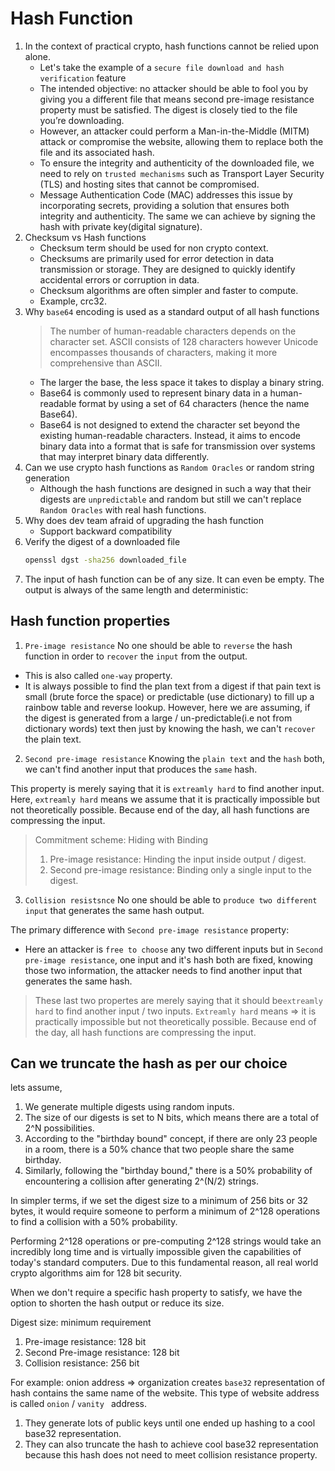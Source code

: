 # Hash Function

1. In the context of practical crypto, hash functions cannot be relied upon alone.
    - Let's take the example of a `secure file download and hash verification` feature
    - The intended objective: no attacker should be able to fool you by giving you a different file that means second pre-image resistance property must be satisfied. The digest is closely tied to the file you’re downloading.
    - However, an attacker could perform a Man-in-the-Middle (MITM) attack or compromise the website, allowing them to replace both the file and its associated hash.
    - To ensure the integrity and authenticity of the downloaded file, we need to rely on `trusted mechanisms` such as Transport Layer Security (TLS) and hosting sites that cannot be compromised.
    - Message Authentication Code (MAC) addresses this issue by incorporating secrets, providing a solution that ensures both integrity and authenticity. The same we can achieve by signing the hash with private key(digital signature).
2. Checksum vs Hash functions
    - Checksum term should be used for non crypto context.
    - Checksums are primarily used for error detection in data transmission or storage. They are designed to quickly identify accidental errors or corruption in data.
    - Checksum algorithms are often simpler and faster to compute. 
    - Example, crc32.
3. Why `base64` encoding is used as a standard output of all hash functions
    > The number of human-readable characters depends on the character set. ASCII consists of 128 characters however Unicode encompasses thousands of characters, making it more comprehensive than ASCII.
    - The larger the base, the less space it takes to display a binary string. 
    - Base64 is commonly used to represent binary data in a human-readable format by using a set of 64 characters (hence the name Base64).
    - Base64 is not designed to extend the character set beyond the existing human-readable characters. Instead, it aims to encode binary data into a format that is safe for transmission over systems that may interpret binary data differently.
4. Can we use crypto hash functions as `Random Oracles` or random string generation
    - Although the hash functions are designed in such a way that their digests are `unpredictable` and random but still we can't replace `Random Oracles` with real hash functions.
5. Why does dev team afraid of upgrading the hash function
    - Support backward compatibility
6. Verify the digest of a downloaded file
    ```bash
    openssl dgst -sha256 downloaded_file
    ```
7. The input of hash function can be of any size. It can even be empty. The output is always of the same length and deterministic: 

## Hash function properties
1. `Pre-image resistance` 
No one should be able to `reverse` the hash function in order to `recover` the `input` from the output.

- This is also called `one-way` property.
- It is always possible to find the plan text from a digest if that pain text is small (brute force the space) or predictable (use dictionary) to fill up a rainbow table and reverse lookup. However, here we are assuming, if the digest is generated from a large / un-predictable(i.e not from dictionary words) text then just by knowing the hash, we can't `recover` the plain text.
    
2. `Second pre-image resistance`
Knowing the `plain text` and the `hash` both, we can't find another input that produces the `same` hash.

This property is merely saying that it is `extreamly hard` to find another input.
Here, `extreamly hard` means we assume that it is practically impossible but not theoretically possible. Because end of the day, all hash functions are compressing the input.

> Commitment scheme: Hiding with Binding
> 1. Pre-image resistance: Hinding the input inside output / digest.
> 2. Second pre-image resistance: Binding only a single input to the digest.

3. `Collision resistsnce`
No one should be able to `produce two different input` that generates the same hash output.

The primary difference with `Second pre-image resistance` property:

- Here an attacker is `free to choose` any two different inputs but in `Second pre-image resistance`, one input and it's hash both are fixed, knowing those two information, the attacker needs to find another input that generates the same hash.

> These last two propertes are merely saying that it should be`extreamly hard` to find another input / two inputs. `Extreamly hard` means => it is practically impossible but not theoretically possible. Because end of the day, all hash functions are compressing the input.

## Can we truncate the hash as per our choice
lets assume,
1. We generate multiple digests using random inputs.
2. The size of our digests is set to N bits, which means there are a total of 2^N possibilities.
3. According to the "birthday bound" concept, if there are only 23 people in a room, there is a 50% chance that two people share the same birthday.
4. Similarly, following the "birthday bound," there is a 50% probability of encountering a collision after generating 2^(N/2) strings.

In simpler terms, if we set the digest size to a minimum of 256 bits or 32 bytes, it would require someone to perform a minimum of 2^128 operations to find a collision with a 50% probability.

Performing 2^128 operations or pre-computing 2^128 strings would take an incredibly long time and is virtually impossible given the capabilities of today's standard computers. Due to this fundamental reason, all real world crypto algorithms aim for 128 bit security.

When we don't require a specific hash property to satisfy, we have the option to shorten the hash output or reduce its size.

Digest size: minimum requirement

1. Pre-image resistance: 128 bit
2. Second Pre-image resistance: 128 bit
3. Collision resistance: 256 bit

For example: onion address => organization creates `base32` representation of hash contains the same name of the website. This type of website address is called `onion` /  `vanity ` address. 

1. They generate lots of public keys until one ended up hashing to a cool base32 representation.
2. They can also truncate the hash to achieve cool base32 representation because this hash does not need to meet collision resistance property.

